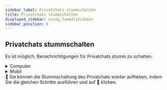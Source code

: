 ```yaml
---
sidebar_label: Privatchats stummschalten
title: Privatchats stummschalten
displayed_sidebar: using_famedlySidebar
sidebar_position: 6
---
```


## Privatchats stummschalten

Es ist möglich, Benachrichtigungen für Privatchats stumm zu schalten.

<details>
<summary>Computer</summary>

1. Klicken Sie auf ℹ in der rechten oberen Ecke des Bildschirms eines Privatchats, um die Details zu öffnen.
2. Klicken Sie auf 🔔, um den Privatchat stumm zu schalten.

</details>

<details>
<summary>Mobil</summary>

1. Tippe auf die Kopfzeile eines Privatchats, um die Details zu öffnen.
2. Tippen Sie auf 🔔, um die Gruppe stumm zu schalten.

</details>

<aside>
🚧 Sie können die Stummschaltung des Privatchats wieder aufheben, indem Sie die gleichen Schritte ausführen und auf 🔕 klicken.

</aside>